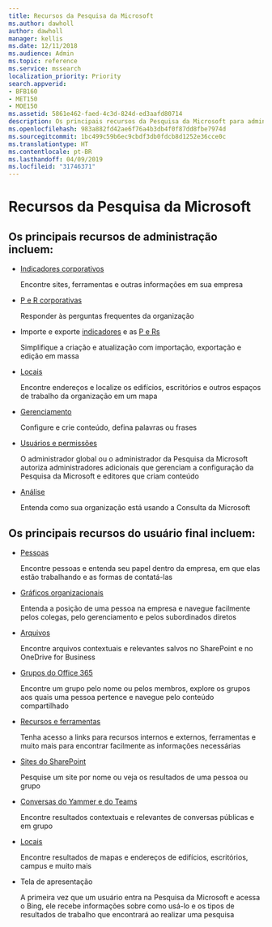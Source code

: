 ```yaml
---
title: Recursos da Pesquisa da Microsoft
ms.author: dawholl
author: dawholl
manager: kellis
ms.date: 12/11/2018
ms.audience: Admin
ms.topic: reference
ms.service: mssearch
localization_priority: Priority
search.appverid:
- BFB160
- MET150
- MOE150
ms.assetid: 5861e462-faed-4c3d-824d-ed3aafd80714
description: Os principais recursos da Pesquisa da Microsoft para administradores e usuários finais incluem indicadores, perguntas e respostas e informações sobre gerenciamento e dados
ms.openlocfilehash: 983a882fd42ae6f76a4b3db4f0f87dd8fbe7974d
ms.sourcegitcommit: 1bc499c59b6ec9cbdf3db0fdcb8d1252e36cce0c
ms.translationtype: HT
ms.contentlocale: pt-BR
ms.lasthandoff: 04/09/2019
ms.locfileid: "31746371"
---
```

# <a name="features-of-microsoft-search"></a>Recursos da Pesquisa da Microsoft

## <a name="key-admin-features-include"></a>Os principais recursos de administração incluem:

- [Indicadores corporativos](create-and-manage-bookmarks.md)
    
    Encontre sites, ferramentas e outras informações em sua empresa
    
- [P e R corporativas](create-and-manage-qas.md)
    
    Responder às perguntas frequentes da organização
    
- Importe e exporte [indicadores](bulk-create-bookmarks.md) e as [P e Rs](bulk-create-qas.md)
    
    Simplifique a criação e atualização com importação, exportação e edição em massa

- [Locais](locations.md)
    
    Encontre endereços e localize os edifícios, escritórios e outros espaços de trabalho da organização em um mapa
    
- [Gerenciamento](set-up-microsoft-search.md)
    
    Configure e crie conteúdo, defina palavras ou frases
    
- [Usuários e permissões](add-users.md)
    
    O administrador global ou o administrador da Pesquisa da Microsoft autoriza administradores adicionais que gerenciam a configuração da Pesquisa da Microsoft e editores que criam conteúdo
    
- [Análise ](get-insights.md) 
    
    Entenda como sua organização está usando a Consulta da Microsoft 
    
## <a name="key-end-user-features-include"></a>Os principais recursos do usuário final incluem:

- [Pessoas](use/find-people-and-groups.md)
    
    Encontre pessoas e entenda seu papel dentro da empresa, em que elas estão trabalhando e as formas de contatá-las
    
- [Gráficos organizacionais](use/find-people-and-groups.md)
    
    Entenda a posição de uma pessoa na empresa e navegue facilmente pelos colegas, pelo gerenciamento e pelos subordinados diretos
    
- [Arquivos](use/find-files.md)
    
    Encontre arquivos contextuais e relevantes salvos no SharePoint e no OneDrive for Business
    
- [Grupos do Office 365](use/find-people-and-groups.md)
    
    Encontre um grupo pelo nome ou pelos membros, explore os grupos aos quais uma pessoa pertence e navegue pelo conteúdo compartilhado
    
- [Recursos e ferramentas](use/find-resources-tools-and-more.md)
    
    Tenha acesso a links para recursos internos e externos, ferramentas e muito mais para encontrar facilmente as informações necessárias
    
- [Sites do SharePoint](use/find-sharepoint-sites.md)
    
    Pesquise um site por nome ou veja os resultados de uma pessoa ou grupo
    
- [Conversas do Yammer e do Teams](use/find-conversations.md)
    
    Encontre resultados contextuais e relevantes de conversas públicas e em grupo

- [Locais](use/find-locations.md)
    
    Encontre resultados de mapas e endereços de edifícios, escritórios, campus e muito mais
    
- Tela de apresentação
    
    A primeira vez que um usuário entra na Pesquisa da Microsoft e acessa o Bing, ele recebe informações sobre como usá-lo e os tipos de resultados de trabalho que encontrará ao realizar uma pesquisa